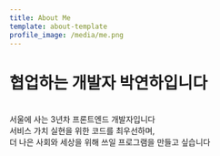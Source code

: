 ```yaml
---
title: About Me
template: about-template
profile_image: /media/me.png
---
```


# 협업하는 개발자 박연하입니다
<br>
서울에 사는 3년차 프론트엔드 개발자입니다
<br>
서비스 가치 실현을 위한 코드를 최우선하며,<br>
더 나은 사회와 세상을 위해 쓰일 프로그램을 만들고 싶습니다


